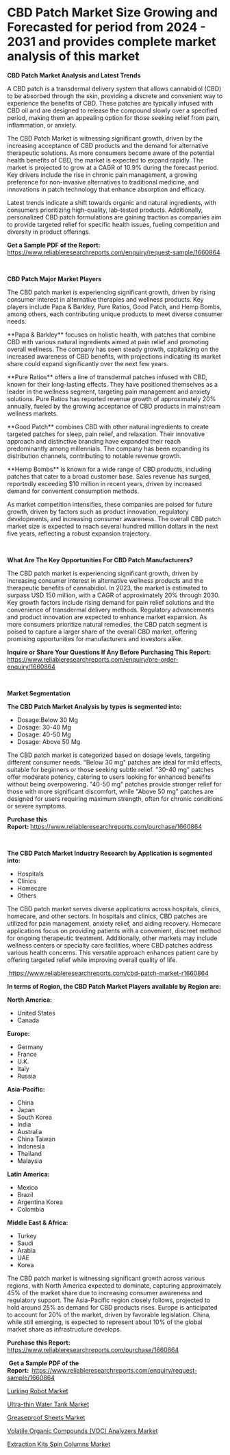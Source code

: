 <p><h1>CBD Patch Market Size Growing and Forecasted for period from 2024 - 2031 and provides complete market analysis of this market</h1></p><p><strong>CBD Patch Market Analysis and Latest Trends</strong></p>
<p><p>A CBD patch is a transdermal delivery system that allows cannabidiol (CBD) to be absorbed through the skin, providing a discrete and convenient way to experience the benefits of CBD. These patches are typically infused with CBD oil and are designed to release the compound slowly over a specified period, making them an appealing option for those seeking relief from pain, inflammation, or anxiety.</p><p>The CBD Patch Market is witnessing significant growth, driven by the increasing acceptance of CBD products and the demand for alternative therapeutic solutions. As more consumers become aware of the potential health benefits of CBD, the market is expected to expand rapidly. The market is projected to grow at a CAGR of 10.9% during the forecast period. Key drivers include the rise in chronic pain management, a growing preference for non-invasive alternatives to traditional medicine, and innovations in patch technology that enhance absorption and efficacy.</p><p>Latest trends indicate a shift towards organic and natural ingredients, with consumers prioritizing high-quality, lab-tested products. Additionally, personalized CBD patch formulations are gaining traction as companies aim to provide targeted relief for specific health issues, fueling competition and diversity in product offerings.</p></p>
<p><strong>Get a Sample PDF of the Report:&nbsp;</strong> <a href="https://www.reliableresearchreports.com/enquiry/request-sample/1660864?utm_campaign=116&utm_medium=2&utm_source=Github&utm_content=ia&utm_term=26102024&utm_id=cbd-patch">https://www.reliableresearchreports.com/enquiry/request-sample/1660864</a></p>
<p>&nbsp;</p>
<p><strong>CBD Patch Major Market Players</strong></p>
<p><p>The CBD patch market is experiencing significant growth, driven by rising consumer interest in alternative therapies and wellness products. Key players include Papa & Barkley, Pure Ratios, Good Patch, and Hemp Bombs, among others, each contributing unique products to meet diverse consumer needs.</p><p>**Papa & Barkley** focuses on holistic health, with patches that combine CBD with various natural ingredients aimed at pain relief and promoting overall wellness. The company has seen steady growth, capitalizing on the increased awareness of CBD benefits, with projections indicating its market share could expand significantly over the next few years.</p><p>**Pure Ratios** offers a line of transdermal patches infused with CBD, known for their long-lasting effects. They have positioned themselves as a leader in the wellness segment, targeting pain management and anxiety solutions. Pure Ratios has reported revenue growth of approximately 20% annually, fueled by the growing acceptance of CBD products in mainstream wellness markets.</p><p>**Good Patch** combines CBD with other natural ingredients to create targeted patches for sleep, pain relief, and relaxation. Their innovative approach and distinctive branding have expanded their reach predominantly among millennials. The company has been expanding its distribution channels, contributing to notable revenue growth.</p><p>**Hemp Bombs** is known for a wide range of CBD products, including patches that cater to a broad customer base. Sales revenue has surged, reportedly exceeding $10 million in recent years, driven by increased demand for convenient consumption methods.</p><p>As market competition intensifies, these companies are poised for future growth, driven by factors such as product innovation, regulatory developments, and increasing consumer awareness. The overall CBD patch market size is expected to reach several hundred million dollars in the next five years, reflecting a robust expansion trajectory.</p></p>
<p>&nbsp;</p>
<p><strong>What Are The Key Opportunities For CBD Patch Manufacturers?</strong></p>
<p><p>The CBD patch market is experiencing significant growth, driven by increasing consumer interest in alternative wellness products and the therapeutic benefits of cannabidiol. In 2023, the market is estimated to surpass USD 150 million, with a CAGR of approximately 20% through 2030. Key growth factors include rising demand for pain relief solutions and the convenience of transdermal delivery methods. Regulatory advancements and product innovation are expected to enhance market expansion. As more consumers prioritize natural remedies, the CBD patch segment is poised to capture a larger share of the overall CBD market, offering promising opportunities for manufacturers and investors alike.</p></p>
<p><strong>Inquire or Share Your Questions If Any Before Purchasing This Report:</strong> <a href="https://www.reliableresearchreports.com/enquiry/pre-order-enquiry/1660864?utm_campaign=116&utm_medium=2&utm_source=Github&utm_content=ia&utm_term=26102024&utm_id=cbd-patch">https://www.reliableresearchreports.com/enquiry/pre-order-enquiry/1660864</a></p>
<p>&nbsp;</p>
<p><strong>Market Segmentation</strong></p>
<p><strong>The CBD Patch Market Analysis by types is segmented into:</strong></p>
<p><ul><li>Dosage:Below 30 Mg</li><li>Dosage: 30-40 Mg</li><li>Dosage: 40-50 Mg</li><li>Dosage: Above 50 Mg</li></ul></p>
<p><p>The CBD patch market is categorized based on dosage levels, targeting different consumer needs. "Below 30 mg" patches are ideal for mild effects, suitable for beginners or those seeking subtle relief. "30-40 mg" patches offer moderate potency, catering to users looking for enhanced benefits without being overpowering. "40-50 mg" patches provide stronger relief for those with more significant discomfort, while "Above 50 mg" patches are designed for users requiring maximum strength, often for chronic conditions or severe symptoms.</p></p>
<p><strong>Purchase this Report:&nbsp;</strong><a href="https://www.reliableresearchreports.com/purchase/1660864?utm_campaign=116&utm_medium=2&utm_source=Github&utm_content=ia&utm_term=26102024&utm_id=cbd-patch">https://www.reliableresearchreports.com/purchase/1660864</a></p>
<p>&nbsp;</p>
<p><strong>The CBD Patch Market Industry Research by Application is segmented into:</strong></p>
<p><ul><li>Hospitals</li><li>Clinics</li><li>Homecare</li><li>Others</li></ul></p>
<p><p>The CBD patch market serves diverse applications across hospitals, clinics, homecare, and other sectors. In hospitals and clinics, CBD patches are utilized for pain management, anxiety relief, and aiding recovery. Homecare applications focus on providing patients with a convenient, discreet method for ongoing therapeutic treatment. Additionally, other markets may include wellness centers or specialty care facilities, where CBD patches address various health concerns. This versatile approach enhances patient care by offering targeted relief while improving overall quality of life.</p></p>
<p><a href="https://www.reliableresearchreports.com/cbd-patch-market-r1660864?utm_campaign=116&utm_medium=2&utm_source=Github&utm_content=ia&utm_term=26102024&utm_id=cbd-patch">&nbsp;https://www.reliableresearchreports.com/cbd-patch-market-r1660864</a></p>
<p><strong>In terms of Region, the CBD Patch Market Players available by Region are:</strong></p>
<p>
    <p> <strong> North America: </strong>
        <ul>
            <li>United States</li>
            <li>Canada</li>
        </ul>
        </p> 
    <p> <strong> Europe: </strong>
        <ul>
            <li>Germany</li>
            <li>France</li>
            <li>U.K.</li>
            <li>Italy</li>
            <li>Russia</li>
        </ul>
        </p> 
    <p> <strong> Asia-Pacific: </strong>
        <ul>
            <li>China</li>
            <li>Japan</li>
            <li>South Korea</li>
            <li>India</li>
            <li>Australia</li>
            <li>China Taiwan</li>
            <li>Indonesia</li>
            <li>Thailand</li>
            <li>Malaysia</li>
        </ul>
        </p> 
    <p> <strong> Latin America: </strong>
        <ul>
            <li>Mexico</li>
            <li>Brazil</li>
            <li>Argentina Korea</li>
            <li>Colombia</li>
        </ul>
        </p> 
    <p> <strong> Middle East & Africa: </strong>
        <ul>
            <li>Turkey</li>
            <li>Saudi</li>
            <li>Arabia</li>
            <li>UAE</li>
            <li>Korea</li>
        </ul>
    </p>
    </p>
<p><p>The CBD patch market is witnessing significant growth across various regions, with North America expected to dominate, capturing approximately 45% of the market share due to increasing consumer awareness and regulatory support. The Asia-Pacific region closely follows, projected to hold around 25% as demand for CBD products rises. Europe is anticipated to account for 20% of the market, driven by favorable legislation. China, while still emerging, is expected to represent about 10% of the global market share as infrastructure develops.</p></p>
<p><strong>Purchase this Report: </strong><a href="https://www.reliableresearchreports.com/purchase/1660864?utm_campaign=116&utm_medium=2&utm_source=Github&utm_content=ia&utm_term=26102024&utm_id=cbd-patch">https://www.reliableresearchreports.com/purchase/1660864</a></p>
<p>&nbsp;<strong>Get a Sample PDF of the Report:&nbsp;&nbsp;</strong><a href="https://www.reliableresearchreports.com/enquiry/request-sample/1660864?utm_campaign=116&utm_medium=2&utm_source=Github&utm_content=ia&utm_term=26102024&utm_id=cbd-patch">https://www.reliableresearchreports.com/enquiry/request-sample/1660864</a></p>
<p><strong></strong></p>
<p><p><a href="https://issuu.com/reportprime-2/docs/lurking-robot-market-size-2030.pptx_4461bc6548ce3b?utm_campaign=116&utm_medium=2&utm_source=Github&utm_content=ia&utm_term=26102024&utm_id=cbd-patch">Lurking Robot Market</a></p><p><a href="https://issuu.com/reportprime-2/docs/ultra-thin-water-tank-market-size-2_bbf897281e1683?utm_campaign=116&utm_medium=2&utm_source=Github&utm_content=ia&utm_term=26102024&utm_id=cbd-patch">Ultra-thin Water Tank Market</a></p><p><a href="https://medium.com/@lanita4d2fyeeloy/unveiling-market-trends-global-greaseproof-sheets-market-growth-and-regional-insights-2024-41b08cef9e69?utm_campaign=116&utm_medium=2&utm_source=Github&utm_content=ia&utm_term=26102024&utm_id=cbd-patch">Greaseproof Sheets Market</a></p><p><a href="https://github.com/JavierDDowns/Market-Research-Report-List-1/blob/main/volatile-organic-compounds-voc-analyzers-market.md?utm_campaign=116&utm_medium=2&utm_source=Github&utm_content=ia&utm_term=26102024&utm_id=cbd-patch">Volatile Organic Compounds (VOC) Analyzers Market</a></p><p><a href="https://www.linkedin.com/pulse/extraction-kits-spin-columns-market-growth-segmentation-regional-irguf?utm_campaign=116&utm_medium=2&utm_source=Github&utm_content=ia&utm_term=26102024&utm_id=cbd-patch">Extraction Kits Spin Columns Market</a></p></p>
